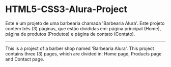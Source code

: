 # HTML5-CSS3-Alura-Project

Este é um projeto de uma barbearia chamada 'Barbearia Alura'. Este projeto contém três (3) páginas, que estão divididas em: página principal (Home), página de produtos (Produtos) e página de contato (Contato).

-----------------------------------------------------------------------------------------------------------------------------------------------------------------------------------

This is a project of a barber shop named 'Barbearia Alura'. This project contains three (3) pages, which are divided in: Home page, Products page and Contact page.
